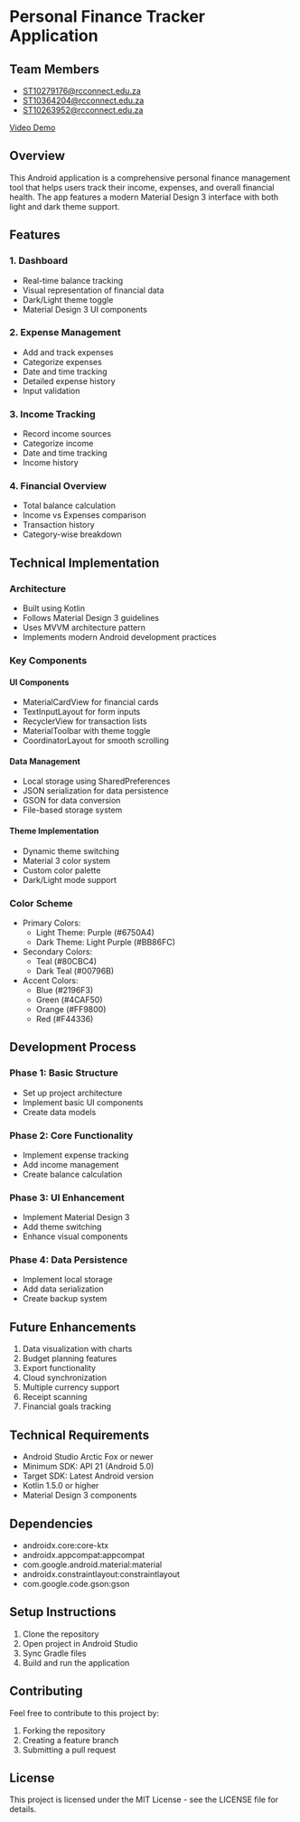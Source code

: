 # Personal Finance Tracker Application

## Team Members
- ST10279176@rcconnect.edu.za
- ST10364204@rcconnect.edu.za
- ST10263952@rcconnect.edu.za

[Video Demo](https://youtu.be/p4-qlzsbpYc)

## Overview
This Android application is a comprehensive personal finance management tool that helps users track their income, expenses, and overall financial health. The app features a modern Material Design 3 interface with both light and dark theme support.

## Features

### 1. Dashboard
- Real-time balance tracking
- Visual representation of financial data
- Dark/Light theme toggle
- Material Design 3 UI components

### 2. Expense Management
- Add and track expenses
- Categorize expenses
- Date and time tracking
- Detailed expense history
- Input validation

### 3. Income Tracking
- Record income sources
- Categorize income
- Date and time tracking
- Income history

### 4. Financial Overview
- Total balance calculation
- Income vs Expenses comparison
- Transaction history
- Category-wise breakdown

## Technical Implementation

### Architecture
- Built using Kotlin
- Follows Material Design 3 guidelines
- Uses MVVM architecture pattern
- Implements modern Android development practices

### Key Components

#### UI Components
- MaterialCardView for financial cards
- TextInputLayout for form inputs
- RecyclerView for transaction lists
- MaterialToolbar with theme toggle
- CoordinatorLayout for smooth scrolling

#### Data Management
- Local storage using SharedPreferences
- JSON serialization for data persistence
- GSON for data conversion
- File-based storage system

#### Theme Implementation
- Dynamic theme switching
- Material 3 color system
- Custom color palette
- Dark/Light mode support

### Color Scheme
- Primary Colors:
  - Light Theme: Purple (#6750A4)
  - Dark Theme: Light Purple (#BB86FC)
- Secondary Colors:
  - Teal (#80CBC4)
  - Dark Teal (#00796B)
- Accent Colors:
  - Blue (#2196F3)
  - Green (#4CAF50)
  - Orange (#FF9800)
  - Red (#F44336)

## Development Process

### Phase 1: Basic Structure
- Set up project architecture
- Implement basic UI components
- Create data models

### Phase 2: Core Functionality
- Implement expense tracking
- Add income management
- Create balance calculation

### Phase 3: UI Enhancement
- Implement Material Design 3
- Add theme switching
- Enhance visual components

### Phase 4: Data Persistence
- Implement local storage
- Add data serialization
- Create backup system

## Future Enhancements
1. Data visualization with charts
2. Budget planning features
3. Export functionality
4. Cloud synchronization
5. Multiple currency support
6. Receipt scanning
7. Financial goals tracking

## Technical Requirements
- Android Studio Arctic Fox or newer
- Minimum SDK: API 21 (Android 5.0)
- Target SDK: Latest Android version
- Kotlin 1.5.0 or higher
- Material Design 3 components

## Dependencies
- androidx.core:core-ktx
- androidx.appcompat:appcompat
- com.google.android.material:material
- androidx.constraintlayout:constraintlayout
- com.google.code.gson:gson

## Setup Instructions
1. Clone the repository
2. Open project in Android Studio
3. Sync Gradle files
4. Build and run the application

## Contributing
Feel free to contribute to this project by:
1. Forking the repository
2. Creating a feature branch
3. Submitting a pull request

## License
This project is licensed under the MIT License - see the LICENSE file for details. 